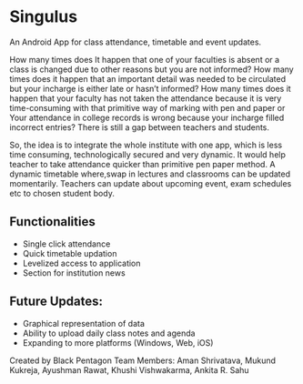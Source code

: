 # Singulus

An Android App for class attendance, timetable and event updates.

How many times does It happen that one of your faculties is absent or a class is changed due to other reasons but you are not informed?
How many times does it happen that an important detail was needed to be circulated but your incharge is either late or hasn’t informed?
How many times does it happen that your faculty has not taken the attendance because it is very time-consuming with that primitive way of marking with pen and paper or Your attendance in college records is wrong because your incharge filled incorrect entries?
There is still a gap between teachers and students.

So, the idea is to integrate the whole institute with one app, which is less time consuming, technologically secured and very dynamic. It would help teacher to take attendance quicker than primitive pen paper method. A dynamic timetable where,swap in lectures and classrooms can be updated momentarily. Teachers can update about upcoming event, exam schedules etc to chosen student body.

## Functionalities
- Single click attendance 
- Quick timetable updation 
- Levelized access to application 
- Section for institution news

## Future Updates:
- Graphical representation of data  
- Ability to upload daily class notes and agenda
- Expanding to more platforms (Windows, Web, iOS)

Created by Black Pentagon
Team Members: Aman Shrivatava, Mukund Kukreja, Ayushman Rawat, Khushi Vishwakarma, Ankita R. Sahu

